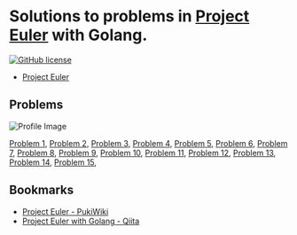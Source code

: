 # Solutions to problems in [Project Euler] with Golang.

[![GitHub license](https://img.shields.io/badge/license-Apache%202-blue.svg)](https://raw.githubusercontent.com/spiegel-im-spiegel/project-euler/master/LICENSE)

- [Project Euler]

## Problems

![Profile Image](https://projecteuler.net/profile/spiegel.png)

[Problem 1](https://github.com/spiegel-im-spiegel/project-euler/blob/master/problem-1/main.go),
[Problem 2](https://github.com/spiegel-im-spiegel/project-euler/blob/master/problem-2/main.go),
[Problem 3](https://github.com/spiegel-im-spiegel/project-euler/blob/master/problem-3/main.go),
[Problem 4](https://github.com/spiegel-im-spiegel/project-euler/blob/master/problem-4/main.go),
[Problem 5](https://github.com/spiegel-im-spiegel/project-euler/blob/master/problem-5/main.go),
[Problem 6](https://github.com/spiegel-im-spiegel/project-euler/blob/master/problem-6/main.go),
[Problem 7](https://github.com/spiegel-im-spiegel/project-euler/blob/master/problem-7/main.go),
[Problem 8](https://github.com/spiegel-im-spiegel/project-euler/blob/master/problem-8/main.go),
[Problem 9](https://github.com/spiegel-im-spiegel/project-euler/blob/master/problem-9/main.go),
[Problem 10](https://github.com/spiegel-im-spiegel/project-euler/blob/master/problem-10/main.go),
[Problem 11](https://github.com/spiegel-im-spiegel/project-euler/blob/master/problem-11/main.go),
[Problem 12](https://github.com/spiegel-im-spiegel/project-euler/blob/master/problem-12/main.go),
[Problem 13](https://github.com/spiegel-im-spiegel/project-euler/blob/master/problem-13/main.go),
[Problem 14](https://github.com/spiegel-im-spiegel/project-euler/blob/master/problem-14/main.go),
[Problem 15](https://github.com/spiegel-im-spiegel/project-euler/blob/master/problem-15/main.go),

## Bookmarks

- [Project Euler - PukiWiki](http://odz.sakura.ne.jp/projecteuler/index.php?Project%20Euler)
- [Project Euler with Golang - Qiita](https://qiita.com/wing-tail/items/6c81bc6217c8440186ab)

[Project Euler]: https://projecteuler.net/
